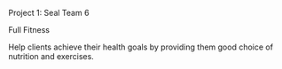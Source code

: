 Project 1: Seal Team 6

Full Fitness

Help clients achieve their health goals by providing them good choice of nutrition and exercises.